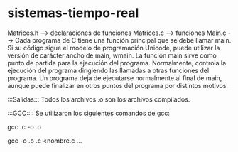 # sistemas-tiempo-real


Matrices.h --> declaraciones de funciones
Matrices.c --> funciones
Main.c     --> Cada programa de C tiene una función principal que se debe llamar main. Si su código sigue el modelo de programación Unicode, puede utilizar la versión de carácter ancho de main, wmain. La función main sirve como punto de partida para la ejecución del programa. Normalmente, controla la ejecución del programa dirigiendo las llamadas a otras funciones del programa. Un programa deja de ejecutarse normalmente al final de main, aunque puede finalizar en otros puntos del programa por distintos motivos.

:::Salidas:::
Todos los archivos .o son los archivos compilados. 

:::GCC::::
Se utilizaron los siguientes comandos de gcc:

gcc <nombre>.c -o <nombre>.o

gcc -o <nombre>.o <nombre>.c <nombre.c ...

